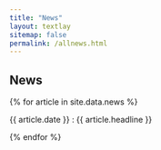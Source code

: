 ```yaml
---
title: "News"
layout: textlay
sitemap: false
permalink: /allnews.html
---
```


## News

<div class="jumbotron">
{% for article in site.data.news %}
<p>{{ article.date }} : {{ article.headline }}</p>

{% endfor %}
</div>
